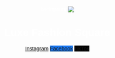 ![background](https://github.com/user-attachments/assets/e20cd118-de73-4213-baed-1c0d6d30ee13)
<!DOCTYPE html>
<html lang="ar" dir="rtl">
<head>
<meta charset="UTF-8">
<meta name="viewport" content="width=device-width, initial-scale=1.0">
<title>Luxe Fashion Square</title>
<style>
body {
  font-family: Tahoma, sans-serif;
  text-align: center;
  background: url('shop.jpg') no-repeat center center fixed;
  background-size: cover;
  padding: 40px;
  color: white;
  position: relative;
  min-height: 100vh;
  margin: 0;
}

/* طبقة شفافة فوق الصورة */
body::before {
  content: "";
  position: absolute;
  top: 0;
  left: 0;
  width: 100%;
  height: 100%;
  background: rgba(0,0,0,0.55); /* درجة التعتيم */
  z-index: 0;
}

h1, a {
  position: relative;
  z-index: 1;
  text-shadow: 0 0 8px rgba(0,0,0,0.6);
}

h1 {
  font-size: 36px;
  margin-bottom: 30px;
}

a {
  display: block;
  margin: 16px auto;
  padding: 14px 20px;
  width: 250px;
  text-decoration: none;
  color: white;
  border-radius: 6px;
  font-size: 18px;
  font-weight: bold;
  transition: 0.3s ease;
}

/* ألوان الأزرار */
.instagram { background-color: #E4405F; }
.facebook { background-color: #1877F2; }
.tiktok { background-color: #000000; }

/* تأثير التحويم */
a:hover {
  transform: scale(1.05);
  opacity: 0.9;
}
</style>
</head>

<body>
  <h1>Luxe Fashion Square</h1>
  <a class="instagram" href="https://www.instagram.com">Instagram</a>
  <a class="facebook" href="https://www.facebook.com">Facebook</a>
  <a class="tiktok" href="https://www.tiktok.com">TikTok</a>
</body>
</html>
